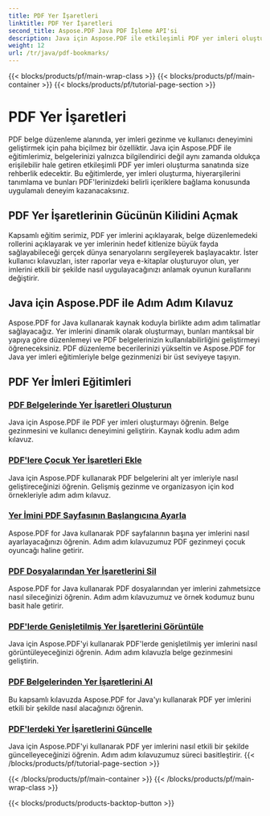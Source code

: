 ```yaml
---
title: PDF Yer İşaretleri
linktitle: PDF Yer İşaretleri
second_title: Aspose.PDF Java PDF İşleme API'si
description: Java için Aspose.PDF ile etkileşimli PDF yer imleri oluşturmayı öğrenin. Belge gezinmesini ve kullanıcı deneyimini geliştirin.
weight: 12
url: /tr/java/pdf-bookmarks/
---
```


{{< blocks/products/pf/main-wrap-class >}}
{{< blocks/products/pf/main-container >}}
{{< blocks/products/pf/tutorial-page-section >}}

# PDF Yer İşaretleri


PDF belge düzenleme alanında, yer imleri gezinme ve kullanıcı deneyimini geliştirmek için paha biçilmez bir özelliktir. Java için Aspose.PDF ile eğitimlerimiz, belgelerinizi yalnızca bilgilendirici değil aynı zamanda oldukça erişilebilir hale getiren etkileşimli PDF yer imleri oluşturma sanatında size rehberlik edecektir. Bu eğitimlerde, yer imleri oluşturma, hiyerarşilerini tanımlama ve bunları PDF'lerinizdeki belirli içeriklere bağlama konusunda uygulamalı deneyim kazanacaksınız.

## PDF Yer İşaretlerinin Gücünün Kilidini Açmak

Kapsamlı eğitim serimiz, PDF yer imlerini açıklayarak, belge düzenlemedeki rollerini açıklayarak ve yer imlerinin hedef kitlenize büyük fayda sağlayabileceği gerçek dünya senaryolarını sergileyerek başlayacaktır. İster kullanıcı kılavuzları, ister raporlar veya e-kitaplar oluşturuyor olun, yer imlerini etkili bir şekilde nasıl uygulayacağınızı anlamak oyunun kurallarını değiştirir.

## Java için Aspose.PDF ile Adım Adım Kılavuz

Aspose.PDF for Java kullanarak kaynak koduyla birlikte adım adım talimatlar sağlayacağız. Yer imlerini dinamik olarak oluşturmayı, bunları mantıksal bir yapıya göre düzenlemeyi ve PDF belgelerinizin kullanılabilirliğini geliştirmeyi öğreneceksiniz. PDF düzenleme becerilerinizi yükseltin ve Aspose.PDF for Java yer imleri eğitimleriyle belge gezinmenizi bir üst seviyeye taşıyın.
## PDF Yer İmleri Eğitimleri
### [PDF Belgelerinde Yer İşaretleri Oluşturun](./create-bookmarks-pdf-documents/)
Java için Aspose.PDF ile PDF yer imleri oluşturmayı öğrenin. Belge gezinmesini ve kullanıcı deneyimini geliştirin. Kaynak kodlu adım adım kılavuz.
### [PDF'lere Çocuk Yer İşaretleri Ekle](./add-child-bookmarks-pdfs/)
Java için Aspose.PDF kullanarak PDF belgelerini alt yer imleriyle nasıl geliştireceğinizi öğrenin. Gelişmiş gezinme ve organizasyon için kod örnekleriyle adım adım kılavuz.
### [Yer İmini PDF Sayfasının Başlangıcına Ayarla](./set-bookmark-start-pdf-page/)
Aspose.PDF for Java kullanarak PDF sayfalarının başına yer imlerini nasıl ayarlayacağınızı öğrenin. Adım adım kılavuzumuz PDF gezinmeyi çocuk oyuncağı haline getirir.
### [PDF Dosyalarından Yer İşaretlerini Sil](./delete-bookmarks-pdf-files/)
Aspose.PDF for Java kullanarak PDF dosyalarından yer imlerini zahmetsizce nasıl sileceğinizi öğrenin. Adım adım kılavuzumuz ve örnek kodumuz bunu basit hale getirir.
### [PDF'lerde Genişletilmiş Yer İşaretlerini Görüntüle](./view-expanded-bookmarks-pdfs/)
Java için Aspose.PDF'yi kullanarak PDF'lerde genişletilmiş yer imlerini nasıl görüntüleyeceğinizi öğrenin. Adım adım kılavuzla belge gezinmesini geliştirin.
### [PDF Belgelerinden Yer İşaretlerini Al](./retrieve-bookmarks-pdf-documents/)
Bu kapsamlı kılavuzda Aspose.PDF for Java'yı kullanarak PDF yer imlerini etkili bir şekilde nasıl alacağınızı öğrenin.
### [PDF'lerdeki Yer İşaretlerini Güncelle](./update-bookmarks-pdfs/)
Java için Aspose.PDF'yi kullanarak PDF yer imlerini nasıl etkili bir şekilde güncelleyeceğinizi öğrenin. Adım adım kılavuzumuz süreci basitleştirir.
{{< /blocks/products/pf/tutorial-page-section >}}

{{< /blocks/products/pf/main-container >}}
{{< /blocks/products/pf/main-wrap-class >}}

{{< blocks/products/products-backtop-button >}}
